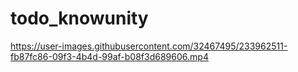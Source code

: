 # todo_knowunity

https://user-images.githubusercontent.com/32467495/233962511-fb87fc86-09f3-4b4d-99af-b08f3d689606.mp4

